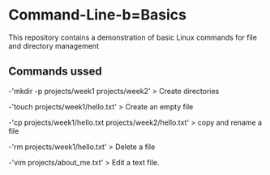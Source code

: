 # Command-Line-b=Basics

This repository contains a demonstration of basic Linux commands for file and directory management 

## Commands ussed

-'mkdir -p projects/week1 projects/week2' > Create directories

-'touch projects/week1/hello.txt' > Create an empty file

-'cp projects/week1/hello.txt projects/week2/hello.txt' > copy and rename a file

-'rm projects/week1/hello.txt' > Delete a file

-'vim projects/about_me.txt' > Edit a text file.



